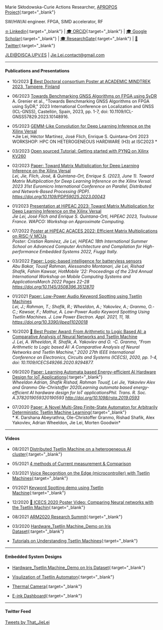 Marie Skłodowska-Curie Actions Researcher, [APROPOS Project](https://projects.tuni.fi/apropos/){:target="_blank"} 

SW/HW/AI engineer.
FPGA, SIMD accelerator, RF

[❇️ Linkedin](https://www.linkedin.com/in/jie-l-142889139/){:target="_blank"} 
  |
[🎓 ORCiD](https://orcid.org/0000-0002-9998-9503){:target="_blank"} 
  |   [🎓 Google Scholar](https://scholar.google.com/citations?user=g0nZZiMAAAAJ&hl=en&oi=ao){:target="_blank"} 
  |   [🎓 ResearchGate](https://www.researchgate.net/profile/Jie-Lei-2){:target="_blank"}
 |   [🐧 Twitter](https://twitter.com/That_JieLei){:target="_blank"}

JLEI@DISCA.UPV.ES  | Jie.Lei.contact@gmail.com 


---

#### **Publications and Presentations**

- 10/2023 [👑 Best Doctoral consortium Poster at ACADEMIC MINDTREK 2023, Tampere, Finland](mindtrek2023/mindtrek_PAGE.md)

- 06/2023 [Towards Benchmarking GNSS Algorithms on FPGA using SyDR](https://ieeexplore.ieee.org/abstract/document/10148916)
<br />  A. Grenier et al., "Towards Benchmarking GNSS Algorithms on FPGA using SyDR," 2023 International Conference on Localization and GNSS (ICL-GNSS), Castellón, Spain, 2023, pp. 1-7, doi: 10.1109/ICL-GNSS57829.2023.10148916.

- 05/2023 [GEMM-Like Convolution for Deep Learning Inference on the Xilinx Versal](H32023/H3_PAGE.md)
<br />  *Jie Lei, Héctor Martínez, José Flich, Enrique S. Quintana-Ortí
2023 WORKSHOP: HPC ON HETEROGENEOUS HARDWARE (H3) at ISC2023 *

- 03/2023 [Open sourced Tutorial: Getting started with PYNQ on Xilinx KV260](https://github.com/aproposorg/KV260-PYNQ-tutorial)

- 02/2023 [Paper: Toward Matrix Multiplication for Deep Learning Inference on the Xilinx Versal](PDP/PDP_PAGE.md)
<br />  *Lei, Jie, Flich, José, & Quintana-Ort, Enrique S. (2023, June 1). Toward Matrix Multiplication for Deep Learning Inference on the Xilinx Versal. 2023 31st Euromicro International Conference on Parallel, Distributed and Network-Based Processing (PDP). https://doi.org/10.1109/PDP59025.2023.00043*

- 01/2023 [Presentation at HiPEAC 2023: Toward Matrix Multiplication for Deep Learning Inference on the Xilinx Versal](https://www.hipeac.net/2023/toulouse/#/program/sessions/8045/)
<br />  *Jie Lei, José Flich and Enrique S. Quintana-Ortí, HiPEAC 2023, Toulouse France. WAPCO: Workshop on Approximate Computing.*

- 07/2022 [Poster at HiPEAC ACACES 2022: Efficient Matrix Multiplications on RISC-V MCUs](https://www.crissmath.com/assets/pdf/poster.pdf)
<br />  *Poster: Cristian Ramírez, Jie Lei, HiPEAC 18th International Summer School on Advanced Computer Architecture and Compilation for High-performance Embedded Systems  2022, Fiuggi Itally.*


- 03/2022 [Paper: Logic-based intelligence for batteryless sensors](https://dl.acm.org/doi/abs/10.1145/3508396.3512870)
<br />  *Abu Bakar, Tousif Rahman, Alessandro Montanari, Jie Lei, Rishad Shafik, Fahim Kawsar, HotMobile '22: Proceedings of the 23rd Annual International Workshop on Mobile Computing Systems and ApplicationsMarch 2022 Pages 22–28 https://doi.org/10.1145/3508396.3512870*


- 01/2021 [Paper: Low-Power Audio Keyword Spotting using Tsetlin Machines](KWSTM/DEMO0.md)
<br />  *Lei, J.; Rahman, T.; Shafik, R.; Wheeldon, A.; Yakovlev, A.; Granmo, O.-C.; Kawsar, F.; Mathur, A. Low-Power Audio Keyword Spotting Using Tsetlin Machines. J. Low Power Electron. Appl. 2021, 11, 18. https://doi.org/10.3390/jlpea11020018*


- 10/2020 [👑 Best Poster Award: From Arithmetic to Logic Based AI: a Comparative Analysis of Neural Networks and Tsetlin Machine](ICECS2020/ICECS2020_PAGE.md)
<br /> *J. Lei, A. Wheeldon, R. Shafik, A. Yakovlev and O. -C. Granmo, "From Arithmetic to Logic based AI: A Comparative Analysis of Neural Networks and Tsetlin Machine," 2020 27th IEEE International Conference on Electronics, Circuits and Systems (ICECS), 2020, pp. 1-4, doi: 10.1109/ICECS49266.2020.9294877.*

- 09/2020 [Paper: Learning Automata based Energy-efficient AI Hardware Design for IoT Applications](https://doi.org/10.1098/rsta.2019.0593){:target="_blank"}
<br /> *Wheeldon Adrian, Shafik Rishad, Rahman Tousif, Lei Jie, Yakovlev Alex and Granmo Ole-Christoffer 2020Learning automata based energy-efficient AI hardware design for IoT applicationsPhil. Trans. R. Soc. A.3782019059320190593
http://doi.org/10.1098/rsta.2019.0593*

- 07/2020 [Paper: A Novel Multi-Step Finite-State Automaton for Arbitrarily Deterministic Tsetlin Machine Learning](https://arxiv.org/abs/2007.02114){:target="_blank"}
<br /> * K. Darshana Abeyrathna, Ole-Christoffer Granmo, Rishad Shafik, Alex Yakovlev, Adrian Wheeldon, Jie Lei, Morten Goodwin*

---

#### **Videos**

- 08/2021 [Distributed Tsetlin Machine on a heterogeneous AI cluster](https://twitter.com/That_JieLei/status/1424674605126623234){:target="_blank"}
  
- 05/2021 [4 methods of Current measurement & Comparison](CurrentMeasurement/text.md)

- 03/2021 [Voice Recognition on the Edge (microcontroller) with Tsetlin Machines](https://youtu.be/M_lY8SJH3yo){:target="_blank"}

- 01/2021 [Keyword Spotting demo using Tsetlin Machine](https://youtu.be/JW0tztpjX8k){:target="_blank"}

- 12/2020 [👑 ICECS 2020 Poster Video: Comparing Neural networks with the Tsetlin Machin](https://youtu.be/9kjk-lMhSrM){:target="_blank"}

- 08/2021 [ARM2020 Research Summit](https://youtu.be/N-wkgibJAZE){:target="_blank"}

- 03/2020 [Hardware_Tsetlin Machine_Demo on Iris Dataset](https://youtu.be/BzaPGByX-hg){:target="_blank"}

- [Tutorials on Understanding Tsetlin Machines](https://youtube.com/playlist?list=PLQTEHj1nqgNmBHtiw5l5cOs986WUKp8FZ){:target="_blank"}




---
#### **Embedded System Designs**

- [Hardware_Tsetlin Machine_Demo on Iris Dataset](https://github.com/JieGH/Hardware_TM_Demo){:target="_blank"}


- [Visulization of Tsetlin Automaton](https://github.com/JieGH/The-Ruler-of-Tsetlin-Automaton){:target="_blank"}

- [Thermal Camera](https://github.com/JieGH/Thermal-Camera){:target="_blank"}

- [E-ink Dashboard](https://github.com/JieGH/Epaper-Dashboard_7.5inch){:target="_blank"}


---
#### **Twitter Feed**

<a class="twitter-timeline" href="https://twitter.com/That_JieLei?ref_src=twsrc%5Etfw">Tweets by That_JieLei</a> <script async src="https://platform.twitter.com/widgets.js" charset="utf-8"></script>
